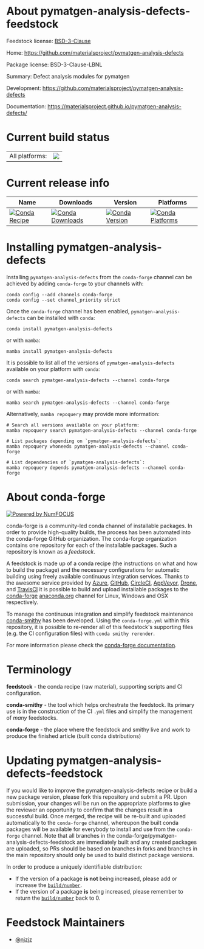 About pymatgen-analysis-defects-feedstock
=========================================

Feedstock license: [BSD-3-Clause](https://github.com/conda-forge/pymatgen-analysis-defects-feedstock/blob/main/LICENSE.txt)

Home: https://github.com/materialsproject/pymatgen-analysis-defects

Package license: BSD-3-Clause-LBNL

Summary: Defect analysis modules for pymatgen

Development: https://github.com/materialsproject/pymatgen-analysis-defects

Documentation: https://materialsproject.github.io/pymatgen-analysis-defects/

Current build status
====================


<table><tr><td>All platforms:</td>
    <td>
      <a href="https://dev.azure.com/conda-forge/feedstock-builds/_build/latest?definitionId=18293&branchName=main">
        <img src="https://dev.azure.com/conda-forge/feedstock-builds/_apis/build/status/pymatgen-analysis-defects-feedstock?branchName=main">
      </a>
    </td>
  </tr>
</table>

Current release info
====================

| Name | Downloads | Version | Platforms |
| --- | --- | --- | --- |
| [![Conda Recipe](https://img.shields.io/badge/recipe-pymatgen--analysis--defects-green.svg)](https://anaconda.org/conda-forge/pymatgen-analysis-defects) | [![Conda Downloads](https://img.shields.io/conda/dn/conda-forge/pymatgen-analysis-defects.svg)](https://anaconda.org/conda-forge/pymatgen-analysis-defects) | [![Conda Version](https://img.shields.io/conda/vn/conda-forge/pymatgen-analysis-defects.svg)](https://anaconda.org/conda-forge/pymatgen-analysis-defects) | [![Conda Platforms](https://img.shields.io/conda/pn/conda-forge/pymatgen-analysis-defects.svg)](https://anaconda.org/conda-forge/pymatgen-analysis-defects) |

Installing pymatgen-analysis-defects
====================================

Installing `pymatgen-analysis-defects` from the `conda-forge` channel can be achieved by adding `conda-forge` to your channels with:

```
conda config --add channels conda-forge
conda config --set channel_priority strict
```

Once the `conda-forge` channel has been enabled, `pymatgen-analysis-defects` can be installed with `conda`:

```
conda install pymatgen-analysis-defects
```

or with `mamba`:

```
mamba install pymatgen-analysis-defects
```

It is possible to list all of the versions of `pymatgen-analysis-defects` available on your platform with `conda`:

```
conda search pymatgen-analysis-defects --channel conda-forge
```

or with `mamba`:

```
mamba search pymatgen-analysis-defects --channel conda-forge
```

Alternatively, `mamba repoquery` may provide more information:

```
# Search all versions available on your platform:
mamba repoquery search pymatgen-analysis-defects --channel conda-forge

# List packages depending on `pymatgen-analysis-defects`:
mamba repoquery whoneeds pymatgen-analysis-defects --channel conda-forge

# List dependencies of `pymatgen-analysis-defects`:
mamba repoquery depends pymatgen-analysis-defects --channel conda-forge
```


About conda-forge
=================

[![Powered by
NumFOCUS](https://img.shields.io/badge/powered%20by-NumFOCUS-orange.svg?style=flat&colorA=E1523D&colorB=007D8A)](https://numfocus.org)

conda-forge is a community-led conda channel of installable packages.
In order to provide high-quality builds, the process has been automated into the
conda-forge GitHub organization. The conda-forge organization contains one repository
for each of the installable packages. Such a repository is known as a *feedstock*.

A feedstock is made up of a conda recipe (the instructions on what and how to build
the package) and the necessary configurations for automatic building using freely
available continuous integration services. Thanks to the awesome service provided by
[Azure](https://azure.microsoft.com/en-us/services/devops/), [GitHub](https://github.com/),
[CircleCI](https://circleci.com/), [AppVeyor](https://www.appveyor.com/),
[Drone](https://cloud.drone.io/welcome), and [TravisCI](https://travis-ci.com/)
it is possible to build and upload installable packages to the
[conda-forge](https://anaconda.org/conda-forge) [anaconda.org](https://anaconda.org/)
channel for Linux, Windows and OSX respectively.

To manage the continuous integration and simplify feedstock maintenance
[conda-smithy](https://github.com/conda-forge/conda-smithy) has been developed.
Using the ``conda-forge.yml`` within this repository, it is possible to re-render all of
this feedstock's supporting files (e.g. the CI configuration files) with ``conda smithy rerender``.

For more information please check the [conda-forge documentation](https://conda-forge.org/docs/).

Terminology
===========

**feedstock** - the conda recipe (raw material), supporting scripts and CI configuration.

**conda-smithy** - the tool which helps orchestrate the feedstock.
                   Its primary use is in the construction of the CI ``.yml`` files
                   and simplify the management of *many* feedstocks.

**conda-forge** - the place where the feedstock and smithy live and work to
                  produce the finished article (built conda distributions)


Updating pymatgen-analysis-defects-feedstock
============================================

If you would like to improve the pymatgen-analysis-defects recipe or build a new
package version, please fork this repository and submit a PR. Upon submission,
your changes will be run on the appropriate platforms to give the reviewer an
opportunity to confirm that the changes result in a successful build. Once
merged, the recipe will be re-built and uploaded automatically to the
`conda-forge` channel, whereupon the built conda packages will be available for
everybody to install and use from the `conda-forge` channel.
Note that all branches in the conda-forge/pymatgen-analysis-defects-feedstock are
immediately built and any created packages are uploaded, so PRs should be based
on branches in forks and branches in the main repository should only be used to
build distinct package versions.

In order to produce a uniquely identifiable distribution:
 * If the version of a package **is not** being increased, please add or increase
   the [``build/number``](https://docs.conda.io/projects/conda-build/en/latest/resources/define-metadata.html#build-number-and-string).
 * If the version of a package **is** being increased, please remember to return
   the [``build/number``](https://docs.conda.io/projects/conda-build/en/latest/resources/define-metadata.html#build-number-and-string)
   back to 0.

Feedstock Maintainers
=====================

* [@njzjz](https://github.com/njzjz/)

